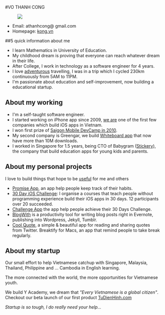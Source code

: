 #VO THANH CONG

<img class="logo" src="http://kong.vn/images/kong.png" style="padding-left: 40px;"/>

 * Email: athanhcong@&nbsp;gmail.com
 * Homepage: [kong.vn](http://kong.vn)


##5 quick information about me
 * I learn Mathematics in University of Education.
 * My childhood dream is proving that everyone can reach whatever dream in their life.
 * After College, I work in technology as a software engineer for 4 years.
 * I love [adventurous](http://kong.vn/adventurous/) travelling, I was in a trip which I cycled 230km continuously from 5AM to 11PM.
 * I'm passionate about education and self-improvement, now building a educational startup.

## About my working
 * I'm a self-taught software engineer. 
 * I started working on iPhone app since 2009, [we are](http://multinc.com/) one of the first few companies which build iOS apps in Vietnam.
 * I won first prize of [Saigon Mobile DevCamp in 2010](http://news.zing.vn/Orange-France-Telecom-nang-buoc-tai-nang-lap-trinh-tre-post99316.html).
 * My second company is Greengar, we build [Whiteboard app](http://www.greengar.com/products/) that now have more than 10M downloads.
 * I worked in Singapore for 1.5 years, being CTO of Babygram ([Stickery](http://stickeryapp.com)), the company that build education apps for young kids and parents.

## About my personal projects
I love to build things that hope to be [useful](http://kong.vn/y-nghia-cuoc-song-2/) for me and others

 * [Promise App](http://itunes.apple.com/app/id654745890), an app help people keep track of their habits.
 * [30 Day iOS Challenge](http://30d.github.io/challenge/ios/): I organise a courses that teach people without programming experience build their iOS apps in 30 days. 12 participants over 20 succeeded.
 * [Challenge App](http://30d.github.com) the app help people achieve their 30 Days Challenge.
 * [BlogWith](http://blogwith.co) is a productivity tool for writing blog posts right in Evernote, publishing into Wordpress, Jekyll, Tumblr.
 * [Cool Quote](https://itunes.apple.com/us/app/cool-quote/id456247724), a simple & beautiful app for reading and sharing quotes from Twitter. Breaktify for Macs, an app that remind people to take break regularly.

## About my startup
Our small effort to help Vietnamese catchup with Singapore, Malaysia, Thailand, Philippine and … Cambodia in English learning.

The more connected with the world, the more opportunities for Vietnamese youth.

We build Y Academy, we dream that _"Every Vietnamese is a global citizen"_.
Checkout our beta launch of our first product [TuDienHinh.com](http://tudienhinh.com)

_Startup is so tough, I do really need your help…_

 
